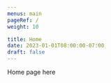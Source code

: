 ```yaml
---
menus: main
pageRef: /
weight: 10

title: Home
date: 2023-01-01T08:00:00-07:00
draft: false
---
```


Home page here
